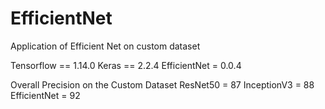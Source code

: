 # EfficientNet
Application of Efficient Net on custom dataset

Tensorflow == 1.14.0
Keras == 2.2.4
EfficientNet = 0.0.4

Overall Precision on the Custom Dataset
ResNet50 = 87
InceptionV3 = 88
EfficientNet = 92
